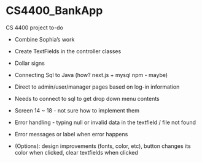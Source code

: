 # CS4400_BankApp

CS 4400 project to-do
- Combine Sophia’s work 
- Create TextFields in the controller classes
- Dollar signs

- Connecting Sql to Java (how? next.js + mysql npm - maybe)
- Direct to admin/user/manager pages based on log-in information 
- Needs to connect to sql to get drop down menu contents 
- Screen 14 ~ 18 - not sure how to implement them
- Error handling - typing null or invalid data in the textfield / file not found 
- Error messages or label when error happens 
- (Options): design improvements (fonts, color, etc), button changes its color when clicked, clear textfields when clicked
